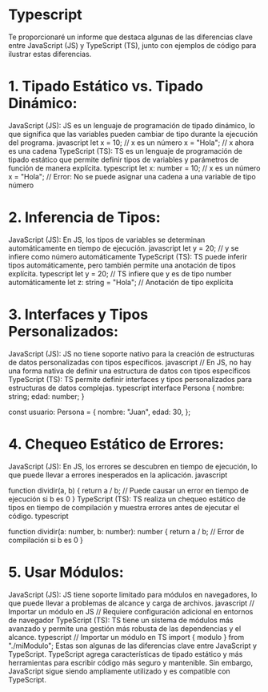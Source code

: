  # Typescript 
 Te proporcionaré un informe que destaca algunas de las diferencias clave entre JavaScript (JS) y TypeScript (TS), junto con ejemplos de código para ilustrar estas diferencias.
# 1. Tipado Estático vs. Tipado Dinámico:
JavaScript (JS): JS es un lenguaje de programación de tipado dinámico, lo que significa que las variables pueden cambiar de tipo durante la ejecución del programa.
javascript
let x = 10; // x es un número
x = "Hola"; // x ahora es una cadena
TypeScript (TS): TS es un lenguaje de programación de tipado estático que permite definir tipos de variables y parámetros de función de manera explícita.
typescript
let x: number = 10; // x es un número
x = "Hola"; // Error: No se puede asignar una cadena a una variable de tipo número
# 2. Inferencia de Tipos:
JavaScript (JS): En JS, los tipos de variables se determinan automáticamente en tiempo de ejecución.
javascript
let y = 20; // y se infiere como número automáticamente
TypeScript (TS): TS puede inferir tipos automáticamente, pero también permite una anotación de tipos explícita.
typescript
let y = 20; // TS infiere que y es de tipo number automáticamente
let z: string = "Hola"; // Anotación de tipo explícita
 # 3. Interfaces y Tipos Personalizados:
JavaScript (JS): JS no tiene soporte nativo para la creación de estructuras de datos personalizadas con tipos específicos.
javascript
// En JS, no hay una forma nativa de definir una estructura de datos con tipos específicos
TypeScript (TS): TS permite definir interfaces y tipos personalizados para estructuras de datos complejas.
typescript
interface Persona {
  nombre: string;
  edad: number;
}

const usuario: Persona = {
  nombre: "Juan",
  edad: 30,
};
# 4. Chequeo Estático de Errores:

JavaScript (JS): En JS, los errores se descubren en tiempo de ejecución, lo que puede llevar a errores inesperados en la aplicación.
javascript

function dividir(a, b) {
  return a / b; // Puede causar un error en tiempo de ejecución si b es 0
}
TypeScript (TS): TS realiza un chequeo estático de tipos en tiempo de compilación y muestra errores antes de ejecutar el código.
typescript

function dividir(a: number, b: number): number {
  return a / b; // Error de compilación si b es 0
}
# 5. Usar Módulos:

JavaScript (JS): JS tiene soporte limitado para módulos en navegadores, lo que puede llevar a problemas de alcance y carga de archivos.
javascript
// Importar un módulo en JS
// Requiere configuración adicional en entornos de navegador
TypeScript (TS): TS tiene un sistema de módulos más avanzado y permite una gestión más robusta de las dependencias y el alcance.
typescript
// Importar un módulo en TS
import { modulo } from "./miModulo";
Estas son algunas de las diferencias clave entre JavaScript y TypeScript. TypeScript agrega características de tipado estático y más herramientas para escribir código más seguro y mantenible. Sin embargo, JavaScript sigue siendo ampliamente utilizado y es compatible con TypeScript.




